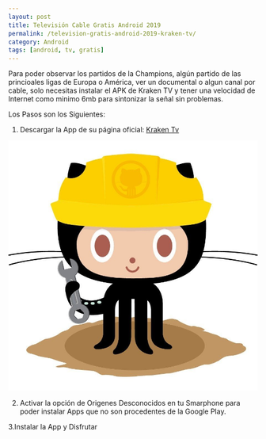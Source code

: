 ```yaml
---
layout: post
title: Televisión Cable Gratis Android 2019
permalink: /television-gratis-android-2019-kraken-tv/
category: Android
tags: [android, tv, gratis]
---
```


Para poder observar los partidos de la Champions, algún partido de las princioales ligas de Europa o América, ver un documental o algun canal por cable, solo necesitas instalar el APK de Kraken TV y tener una velocidad de Internet como minimo 6mb para sintonizar la señal sin problemas.

Los Pasos son los Siguientes:

1. Descargar la App de su página oficial: <a href="https://github.com/krakentv2/release/raw/master/app148.apk" target="_blank">Kraken Tv</a>

![Con titulo](../images/404.jpg "Kraken TV")


2. Activar la opción de Origenes Desconocidos en tu Smarphone para poder instalar Apps que no son procedentes de la Google Play.

3.Instalar la App y Disfrutar